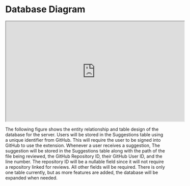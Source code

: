 # Database Diagram

<iframe width="560" height="315" src='https://dbdiagram.io/embed/6511acfaffbf5169f07566e8'> </iframe>

The following figure shows the entity relationship and table design of the database for the server. Users will be stored in the Suggestions table using a unique identifier from GitHub. This will require the user to be signed into GitHub to use the extension. Whenever a user receives a suggestion, The suggestion will be stored in the Suggestions table along with the path of the file being reviewed, the GitHub Repository ID, their GitHub User ID, and the line number. The repository ID will be a nullable field since it will not require a repository linked for reviews. All other fields will be required. There is only one table currently, but as more features are added, the database will be expanded when needed.
